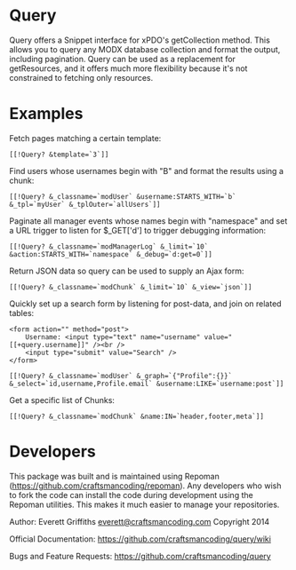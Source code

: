 Query
=====

Query offers a Snippet interface for xPDO's getCollection method.  This allows you to query 
any MODX database collection and format the output, including pagination.  Query can be used
as a replacement for getResources, and it offers much more flexibility because it's not 
constrained to fetching only resources.

Examples
========

Fetch pages matching a certain template:

    [[!Query? &template=`3`]]

Find users whose usernames begin with "B" and format the results using a chunk:

    [[!Query? &_classname=`modUser` &username:STARTS_WITH=`b` &_tpl=`myUser` &_tplOuter=`allUsers`]]
    
Paginate all manager events whose names begin with "namespace" and set a URL trigger to listen for $_GET['d'] to trigger
debugging information:

    [[!Query? &_classname=`modManagerLog` &_limit=`10` &action:STARTS_WITH=`namespace` &_debug=`d:get=0`]]  

Return JSON data so query can be used to supply an Ajax form:

    [[!Query? &_classname=`modChunk` &_limit=`10` &_view=`json`]]  


Quickly set up a search form by listening for post-data, and join on related tables:

    <form action="" method="post">
        Username: <input type="text" name="username" value="[[+query.username]]" /><br /> 
        <input type="submit" value="Search" />
    </form>
    
    [[!Query? &_classname=`modUser` &_graph=`{"Profile":{}}` &_select=`id,username,Profile.email` &username:LIKE=`username:post`]] 


Get a specific list of Chunks:

    [[!Query? &_classname=`modChunk` &name:IN=`header,footer,meta`]] 


Developers
==========

This package was built and is maintained using Repoman (https://github.com/craftsmancoding/repoman).
Any developers who wish to fork the code can install the code during development using the 
Repoman utilities.  This makes it much easier to manage your repositories.


Author: Everett Griffiths <everett@craftsmancoding.com>
Copyright 2014

Official Documentation: https://github.com/craftsmancoding/query/wiki

Bugs and Feature Requests: https://github.com/craftsmancoding/query

